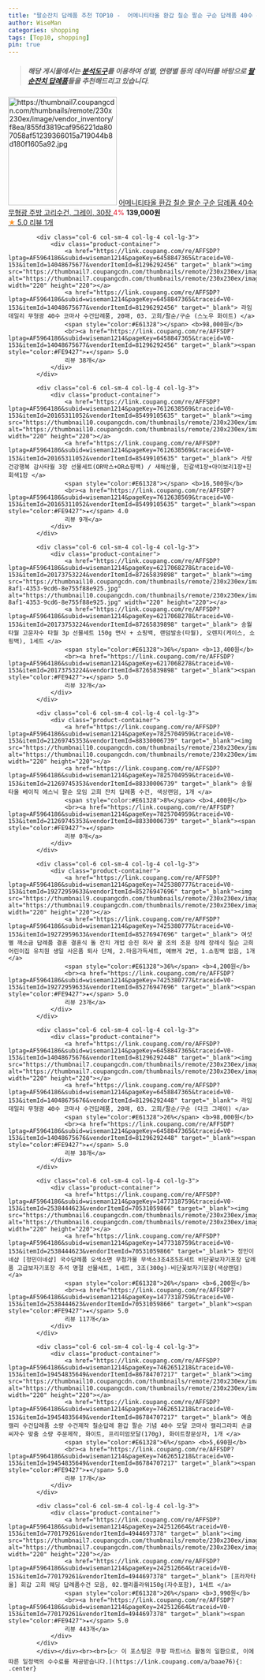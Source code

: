```yaml
---
title: "팔순잔치 답례품 추천 TOP10 -  어메니티타올 환갑 칠순 팔순 구순 답례품 40수 무형광 주방 고리수건, 그레이, 30장 "
author: WiseMan
categories: shopping
tags: [Top10, shopping]
pin: true
---
```


> ##### 해당 게시물에서는 [**분석도구**](https://itemscout.io/)를 이용하여 **성별**, **연령별** 등의 데이터를 바탕으로 [**팔순잔치 답례품**](https://link.coupang.com/a/baae76)들을 추천해드리고 있습니다.
<div class="container"><div class="row">
            <div class="col-6 col-sm-4 col-lg-4 col-lg-3">
                <div class="product-container">
                    <a href="https://link.coupang.com/re/AFFSDP?lptag=AF5964186&subid=wiseman1214&pageKey=7687005932&traceid=V0-153&itemId=20545971056&vendorItemId=87611368170" target="_blank"><img src="https://thumbnail7.coupangcdn.com/thumbnails/remote/230x230ex/image/vendor_inventory/f8ea/855fd3819caf956221da807058af51239366015a719044b8d180f1605a92.jpg" alt="https://thumbnail7.coupangcdn.com/thumbnails/remote/230x230ex/image/vendor_inventory/f8ea/855fd3819caf956221da807058af51239366015a719044b8d180f1605a92.jpg" width="220" height="220"></a>
                    <a href="https://link.coupang.com/re/AFFSDP?lptag=AF5964186&subid=wiseman1214&pageKey=7687005932&traceid=V0-153&itemId=20545971056&vendorItemId=87611368170" target="_blank"> 어메니티타올 환갑 칠순 팔순 구순 답례품 40수 무형광 주방 고리수건, 그레이, 30장 </a>
                    <span style="color:#E61328">4%</span> <b>139,000원</b>
                    <br><a href="https://link.coupang.com/re/AFFSDP?lptag=AF5964186&subid=wiseman1214&pageKey=7687005932&traceid=V0-153&itemId=20545971056&vendorItemId=87611368170" target="_blank"><span style="color:#FE9427">★</span> 5.0
                    리뷰 1개</a>
                </div>
            </div>
            
            <div class="col-6 col-sm-4 col-lg-4 col-lg-3">
                <div class="product-container">
                    <a href="https://link.coupang.com/re/AFFSDP?lptag=AF5964186&subid=wiseman1214&pageKey=6458847365&traceid=V0-153&itemId=14048675677&vendorItemId=81296292456" target="_blank"><img src="https://thumbnail7.coupangcdn.com/thumbnails/remote/230x230ex/image/vendor_inventory/b0f6/85b365392126b4c57c47885cccccf90aff1bd01d78cbec5126f11ce1c4cc.jpg" alt="https://thumbnail7.coupangcdn.com/thumbnails/remote/230x230ex/image/vendor_inventory/b0f6/85b365392126b4c57c47885cccccf90aff1bd01d78cbec5126f11ce1c4cc.jpg" width="220" height="220"></a>
                    <a href="https://link.coupang.com/re/AFFSDP?lptag=AF5964186&subid=wiseman1214&pageKey=6458847365&traceid=V0-153&itemId=14048675677&vendorItemId=81296292456" target="_blank"> 라임데일리 무형광 40수 코마사 수건답례품, 20매, 03. 고희/팔순/구순 (스노우 화이트) </a>
                    <span style="color:#E61328"></span> <b>98,000원</b>
                    <br><a href="https://link.coupang.com/re/AFFSDP?lptag=AF5964186&subid=wiseman1214&pageKey=6458847365&traceid=V0-153&itemId=14048675677&vendorItemId=81296292456" target="_blank"><span style="color:#FE9427">★</span> 5.0
                    리뷰 38개</a>
                </div>
            </div>
            
            <div class="col-6 col-sm-4 col-lg-4 col-lg-3">
                <div class="product-container">
                    <a href="https://link.coupang.com/re/AFFSDP?lptag=AF5964186&subid=wiseman1214&pageKey=7612638569&traceid=V0-153&itemId=20165311052&vendorItemId=85499105635" target="_blank"><img src="https://thumbnail10.coupangcdn.com/thumbnails/remote/230x230ex/image/vendor_inventory/64fb/09c997acf16056e4e4f7c058f5f224c371fcddc5f4f22108e516e67ec05d.jpg" alt="https://thumbnail10.coupangcdn.com/thumbnails/remote/230x230ex/image/vendor_inventory/64fb/09c997acf16056e4e4f7c058f5f224c371fcddc5f4f22108e516e67ec05d.jpg" width="220" height="220"></a>
                    <a href="https://link.coupang.com/re/AFFSDP?lptag=AF5964186&subid=wiseman1214&pageKey=7612638569&traceid=V0-153&itemId=20165311052&vendorItemId=85499105635" target="_blank"> 사랑건강행복 감사타월 3장 선물세트(OR박스+OR쇼핑백) / 새해선물, 진갈색1장+아이보리1장+진회색1장 </a>
                    <span style="color:#E61328"></span> <b>16,500원</b>
                    <br><a href="https://link.coupang.com/re/AFFSDP?lptag=AF5964186&subid=wiseman1214&pageKey=7612638569&traceid=V0-153&itemId=20165311052&vendorItemId=85499105635" target="_blank"><span style="color:#FE9427">★</span> 4.0
                    리뷰 9개</a>
                </div>
            </div>
            
            <div class="col-6 col-sm-4 col-lg-4 col-lg-3">
                <div class="product-container">
                    <a href="https://link.coupang.com/re/AFFSDP?lptag=AF5964186&subid=wiseman1214&pageKey=6217068278&traceid=V0-153&itemId=20173753224&vendorItemId=87265839898" target="_blank"><img src="https://thumbnail10.coupangcdn.com/thumbnails/remote/230x230ex/image/retail/images/2023/09/22/9/9/863d85ff-8af1-4353-9cd6-8e755f88e925.jpg" alt="https://thumbnail10.coupangcdn.com/thumbnails/remote/230x230ex/image/retail/images/2023/09/22/9/9/863d85ff-8af1-4353-9cd6-8e755f88e925.jpg" width="220" height="220"></a>
                    <a href="https://link.coupang.com/re/AFFSDP?lptag=AF5964186&subid=wiseman1214&pageKey=6217068278&traceid=V0-153&itemId=20173753224&vendorItemId=87265839898" target="_blank"> 송월타월 고운자수 타월 3p 선물세트 150g 면사 + 쇼핑백, 랜덤발송(타월), 오렌지(케이스, 쇼핑백), 1세트 </a>
                    <span style="color:#E61328">36%</span> <b>13,400원</b>
                    <br><a href="https://link.coupang.com/re/AFFSDP?lptag=AF5964186&subid=wiseman1214&pageKey=6217068278&traceid=V0-153&itemId=20173753224&vendorItemId=87265839898" target="_blank"><span style="color:#FE9427">★</span> 5.0
                    리뷰 32개</a>
                </div>
            </div>
            
            <div class="col-6 col-sm-4 col-lg-4 col-lg-3">
                <div class="product-container">
                    <a href="https://link.coupang.com/re/AFFSDP?lptag=AF5964186&subid=wiseman1214&pageKey=7825704959&traceid=V0-153&itemId=21269745353&vendorItemId=88330006739" target="_blank"><img src="https://thumbnail10.coupangcdn.com/thumbnails/remote/230x230ex/image/vendor_inventory/8409/8e240946dbafe0c9a9d74df2f4d20f919fd29e4d48981c870dac13040c35.jpg" alt="https://thumbnail10.coupangcdn.com/thumbnails/remote/230x230ex/image/vendor_inventory/8409/8e240946dbafe0c9a9d74df2f4d20f919fd29e4d48981c870dac13040c35.jpg" width="220" height="220"></a>
                    <a href="https://link.coupang.com/re/AFFSDP?lptag=AF5964186&subid=wiseman1214&pageKey=7825704959&traceid=V0-153&itemId=21269745353&vendorItemId=88330006739" target="_blank"> 송월타올 베이직 에스닉 팔순 모임 고희 잔치 답례품 수건, 색상랜덤, 1개 </a>
                    <span style="color:#E61328">8%</span> <b>4,400원</b>
                    <br><a href="https://link.coupang.com/re/AFFSDP?lptag=AF5964186&subid=wiseman1214&pageKey=7825704959&traceid=V0-153&itemId=21269745353&vendorItemId=88330006739" target="_blank"><span style="color:#FE9427">★</span> 
                    리뷰 0개</a>
                </div>
            </div>
            
            <div class="col-6 col-sm-4 col-lg-4 col-lg-3">
                <div class="product-container">
                    <a href="https://link.coupang.com/re/AFFSDP?lptag=AF5964186&subid=wiseman1214&pageKey=7425380777&traceid=V0-153&itemId=19272959633&vendorItemId=85276947696" target="_blank"><img src="https://thumbnail9.coupangcdn.com/thumbnails/remote/230x230ex/image/vendor_inventory/7684/9ef8ae0258841e96f541910b4eebc398eb886c89c673f8b4fa80590b3d0c.jpg" alt="https://thumbnail9.coupangcdn.com/thumbnails/remote/230x230ex/image/vendor_inventory/7684/9ef8ae0258841e96f541910b4eebc398eb886c89c673f8b4fa80590b3d0c.jpg" width="220" height="220"></a>
                    <a href="https://link.coupang.com/re/AFFSDP?lptag=AF5964186&subid=wiseman1214&pageKey=7425380777&traceid=V0-153&itemId=19272959633&vendorItemId=85276947696" target="_blank"> 여섯별 깨소금 답례품 결혼 결혼식 돌 잔치 개업 승진 회사 꿀 조의 조문 장례 장례식 칠순 고희 어린이집 유치원 생일 사은품 퇴사 단체, 2.마음가득세트, 예쁘게 2번, 1.쇼핑백 없음, 1개 </a>
                    <span style="color:#E61328">36%</span> <b>4,200원</b>
                    <br><a href="https://link.coupang.com/re/AFFSDP?lptag=AF5964186&subid=wiseman1214&pageKey=7425380777&traceid=V0-153&itemId=19272959633&vendorItemId=85276947696" target="_blank"><span style="color:#FE9427">★</span> 5.0
                    리뷰 23개</a>
                </div>
            </div>
            
            <div class="col-6 col-sm-4 col-lg-4 col-lg-3">
                <div class="product-container">
                    <a href="https://link.coupang.com/re/AFFSDP?lptag=AF5964186&subid=wiseman1214&pageKey=6458847365&traceid=V0-153&itemId=14048675676&vendorItemId=81296292448" target="_blank"><img src="https://thumbnail7.coupangcdn.com/thumbnails/remote/230x230ex/image/vendor_inventory/b0f6/85b365392126b4c57c47885cccccf90aff1bd01d78cbec5126f11ce1c4cc.jpg" alt="https://thumbnail7.coupangcdn.com/thumbnails/remote/230x230ex/image/vendor_inventory/b0f6/85b365392126b4c57c47885cccccf90aff1bd01d78cbec5126f11ce1c4cc.jpg" width="220" height="220"></a>
                    <a href="https://link.coupang.com/re/AFFSDP?lptag=AF5964186&subid=wiseman1214&pageKey=6458847365&traceid=V0-153&itemId=14048675676&vendorItemId=81296292448" target="_blank"> 라임데일리 무형광 40수 코마사 수건답례품, 20매, 03. 고희/팔순/구순 (다크 그레이) </a>
                    <span style="color:#E61328">26%</span> <b>98,000원</b>
                    <br><a href="https://link.coupang.com/re/AFFSDP?lptag=AF5964186&subid=wiseman1214&pageKey=6458847365&traceid=V0-153&itemId=14048675676&vendorItemId=81296292448" target="_blank"><span style="color:#FE9427">★</span> 5.0
                    리뷰 38개</a>
                </div>
            </div>
            
            <div class="col-6 col-sm-4 col-lg-4 col-lg-3">
                <div class="product-container">
                    <a href="https://link.coupang.com/re/AFFSDP?lptag=AF5964186&subid=wiseman1214&pageKey=1477318759&traceid=V0-153&itemId=2538444623&vendorItemId=70531059866" target="_blank"><img src="https://thumbnail6.coupangcdn.com/thumbnails/remote/230x230ex/image/vendor_inventory/a823/2f62f60feaa9f91e9f7aecc6b8f5f33189a1f14020e59347d7d0c50e648d.jpg" alt="https://thumbnail6.coupangcdn.com/thumbnails/remote/230x230ex/image/vendor_inventory/a823/2f62f60feaa9f91e9f7aecc6b8f5f33189a1f14020e59347d7d0c50e648d.jpg" width="220" height="220"></a>
                    <a href="https://link.coupang.com/re/AFFSDP?lptag=AF5964186&subid=wiseman1214&pageKey=1477318759&traceid=V0-153&itemId=2538444623&vendorItemId=70531059866" target="_blank"> 정민이네샵 [정민이네샵] 국수답례품 오색소면 무첨가물 무색소3조4조5조세트 비단꽃보자기포장 답례품 고급보자기포장 추석 명절 선물세트, 1세트, 3조(300g)-비단꽃보자기포장(색상랜덤) </a>
                    <span style="color:#E61328">26%</span> <b>6,200원</b>
                    <br><a href="https://link.coupang.com/re/AFFSDP?lptag=AF5964186&subid=wiseman1214&pageKey=1477318759&traceid=V0-153&itemId=2538444623&vendorItemId=70531059866" target="_blank"><span style="color:#FE9427">★</span> 5.0
                    리뷰 117개</a>
                </div>
            </div>
            
            <div class="col-6 col-sm-4 col-lg-4 col-lg-3">
                <div class="product-container">
                    <a href="https://link.coupang.com/re/AFFSDP?lptag=AF5964186&subid=wiseman1214&pageKey=7462651218&traceid=V0-153&itemId=19454835649&vendorItemId=86784707217" target="_blank"><img src="https://thumbnail10.coupangcdn.com/thumbnails/remote/230x230ex/image/vendor_inventory/e300/63b3e70b298b06eaef8f62ef8005c4ffb52c2461cd5c8124295f667523bb.jpg" alt="https://thumbnail10.coupangcdn.com/thumbnails/remote/230x230ex/image/vendor_inventory/e300/63b3e70b298b06eaef8f62ef8005c4ffb52c2461cd5c8124295f667523bb.jpg" width="220" height="220"></a>
                    <a href="https://link.coupang.com/re/AFFSDP?lptag=AF5964186&subid=wiseman1214&pageKey=7462651218&traceid=V0-153&itemId=19454835649&vendorItemId=86784707217" target="_blank"> 예솜캘리 수건답례품 소량 수건제작 칠순답례 환갑 팔순 기념 40수 모달 코마사 캘리그라피 손글씨자수 맞춤 소량 주문제작, 화이트, 프리미엄모달(170g), 화이트창문상자, 1개 </a>
                    <span style="color:#E61328">6%</span> <b>5,690원</b>
                    <br><a href="https://link.coupang.com/re/AFFSDP?lptag=AF5964186&subid=wiseman1214&pageKey=7462651218&traceid=V0-153&itemId=19454835649&vendorItemId=86784707217" target="_blank"><span style="color:#FE9427">★</span> 5.0
                    리뷰 17개</a>
                </div>
            </div>
            
            <div class="col-6 col-sm-4 col-lg-4 col-lg-3">
                <div class="product-container">
                    <a href="https://link.coupang.com/re/AFFSDP?lptag=AF5964186&subid=wiseman1214&pageKey=242512664&traceid=V0-153&itemId=770179261&vendorItemId=4944697378" target="_blank"><img src="https://thumbnail7.coupangcdn.com/thumbnails/remote/230x230ex/image/vendor_inventory/c008/c84554d27627c68bdb52515705a0b8af18a071476ce2a6bc86a0f4eb7b31.jpg" alt="https://thumbnail7.coupangcdn.com/thumbnails/remote/230x230ex/image/vendor_inventory/c008/c84554d27627c68bdb52515705a0b8af18a071476ce2a6bc86a0f4eb7b31.jpg" width="220" height="220"></a>
                    <a href="https://link.coupang.com/re/AFFSDP?lptag=AF5964186&subid=wiseman1214&pageKey=242512664&traceid=V0-153&itemId=770179261&vendorItemId=4944697378" target="_blank"> [프라자타올] 회갑 고희 웨딩 답례품수건 모음, 02.캘리플라워150g(자수포함), 1세트 </a>
                    <span style="color:#E61328">26%</span> <b>3,990원</b>
                    <br><a href="https://link.coupang.com/re/AFFSDP?lptag=AF5964186&subid=wiseman1214&pageKey=242512664&traceid=V0-153&itemId=770179261&vendorItemId=4944697378" target="_blank"><span style="color:#FE9427">★</span> 5.0
                    리뷰 443개</a>
                </div>
            </div>
            </div></div><br><br>[👉 이 포스팅은 쿠팡 파트너스 활동의 일환으로, 이에 따른 일정액의 수수료를 제공받습니다.](https://link.coupang.com/a/baae76){: .center}
